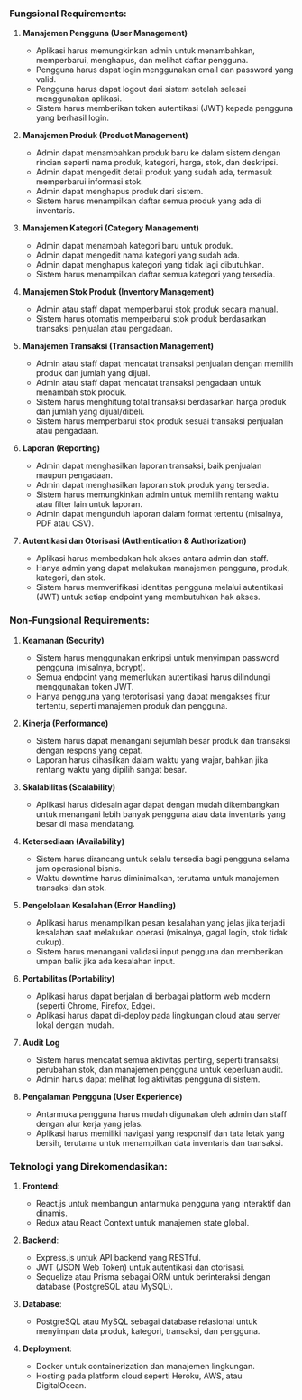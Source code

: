### **Fungsional Requirements:**

1. **Manajemen Pengguna (User Management)**

    - Aplikasi harus memungkinkan admin untuk menambahkan, memperbarui, menghapus, dan melihat daftar pengguna.
    - Pengguna harus dapat login menggunakan email dan password yang valid.
    - Pengguna harus dapat logout dari sistem setelah selesai menggunakan aplikasi.
    - Sistem harus memberikan token autentikasi (JWT) kepada pengguna yang berhasil login.
2. **Manajemen Produk (Product Management)**

    - Admin dapat menambahkan produk baru ke dalam sistem dengan rincian seperti nama produk, kategori, harga, stok, dan deskripsi.
    - Admin dapat mengedit detail produk yang sudah ada, termasuk memperbarui informasi stok.
    - Admin dapat menghapus produk dari sistem.
    - Sistem harus menampilkan daftar semua produk yang ada di inventaris.
3. **Manajemen Kategori (Category Management)**

    - Admin dapat menambah kategori baru untuk produk.
    - Admin dapat mengedit nama kategori yang sudah ada.
    - Admin dapat menghapus kategori yang tidak lagi dibutuhkan.
    - Sistem harus menampilkan daftar semua kategori yang tersedia.
4. **Manajemen Stok Produk (Inventory Management)**

    - Admin atau staff dapat memperbarui stok produk secara manual.
    - Sistem harus otomatis memperbarui stok produk berdasarkan transaksi penjualan atau pengadaan.
5. **Manajemen Transaksi (Transaction Management)**

    - Admin atau staff dapat mencatat transaksi penjualan dengan memilih produk dan jumlah yang dijual.
    - Admin atau staff dapat mencatat transaksi pengadaan untuk menambah stok produk.
    - Sistem harus menghitung total transaksi berdasarkan harga produk dan jumlah yang dijual/dibeli.
    - Sistem harus memperbarui stok produk sesuai transaksi penjualan atau pengadaan.
6. **Laporan (Reporting)**

    - Admin dapat menghasilkan laporan transaksi, baik penjualan maupun pengadaan.
    - Admin dapat menghasilkan laporan stok produk yang tersedia.
    - Sistem harus memungkinkan admin untuk memilih rentang waktu atau filter lain untuk laporan.
    - Admin dapat mengunduh laporan dalam format tertentu (misalnya, PDF atau CSV).
7. **Autentikasi dan Otorisasi (Authentication & Authorization)**

    - Aplikasi harus membedakan hak akses antara admin dan staff.
    - Hanya admin yang dapat melakukan manajemen pengguna, produk, kategori, dan stok.
    - Sistem harus memverifikasi identitas pengguna melalui autentikasi (JWT) untuk setiap endpoint yang membutuhkan hak akses.

### **Non-Fungsional Requirements:**

1. **Keamanan (Security)**

    - Sistem harus menggunakan enkripsi untuk menyimpan password pengguna (misalnya, bcrypt).
    - Semua endpoint yang memerlukan autentikasi harus dilindungi menggunakan token JWT.
    - Hanya pengguna yang terotorisasi yang dapat mengakses fitur tertentu, seperti manajemen produk dan pengguna.
2. **Kinerja (Performance)**

    - Sistem harus dapat menangani sejumlah besar produk dan transaksi dengan respons yang cepat.
    - Laporan harus dihasilkan dalam waktu yang wajar, bahkan jika rentang waktu yang dipilih sangat besar.
3. **Skalabilitas (Scalability)**

    - Aplikasi harus didesain agar dapat dengan mudah dikembangkan untuk menangani lebih banyak pengguna atau data inventaris yang besar di masa mendatang.
4. **Ketersediaan (Availability)**

    - Sistem harus dirancang untuk selalu tersedia bagi pengguna selama jam operasional bisnis.
    - Waktu downtime harus diminimalkan, terutama untuk manajemen transaksi dan stok.
5. **Pengelolaan Kesalahan (Error Handling)**

    - Aplikasi harus menampilkan pesan kesalahan yang jelas jika terjadi kesalahan saat melakukan operasi (misalnya, gagal login, stok tidak cukup).
    - Sistem harus menangani validasi input pengguna dan memberikan umpan balik jika ada kesalahan input.
6. **Portabilitas (Portability)**

    - Aplikasi harus dapat berjalan di berbagai platform web modern (seperti Chrome, Firefox, Edge).
    - Aplikasi harus dapat di-deploy pada lingkungan cloud atau server lokal dengan mudah.
7. **Audit Log**

    - Sistem harus mencatat semua aktivitas penting, seperti transaksi, perubahan stok, dan manajemen pengguna untuk keperluan audit.
    - Admin harus dapat melihat log aktivitas pengguna di sistem.
8. **Pengalaman Pengguna (User Experience)**

    - Antarmuka pengguna harus mudah digunakan oleh admin dan staff dengan alur kerja yang jelas.
    - Aplikasi harus memiliki navigasi yang responsif dan tata letak yang bersih, terutama untuk menampilkan data inventaris dan transaksi.

### **Teknologi yang Direkomendasikan:**

1. **Frontend**:

    - React.js untuk membangun antarmuka pengguna yang interaktif dan dinamis.
    - Redux atau React Context untuk manajemen state global.
2. **Backend**:

    - Express.js untuk API backend yang RESTful.
    - JWT (JSON Web Token) untuk autentikasi dan otorisasi.
    - Sequelize atau Prisma sebagai ORM untuk berinteraksi dengan database (PostgreSQL atau MySQL).
3. **Database**:

    - PostgreSQL atau MySQL sebagai database relasional untuk menyimpan data produk, kategori, transaksi, dan pengguna.
4. **Deployment**:

    - Docker untuk containerization dan manajemen lingkungan.
    - Hosting pada platform cloud seperti Heroku, AWS, atau DigitalOcean.

